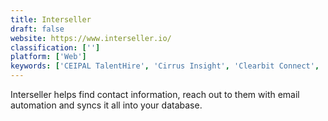 ```yaml
---
title: Interseller
draft: false 
website: https://www.interseller.io/
classification: ['']
platform: ['Web']
keywords: ['CEIPAL TalentHire', 'Cirrus Insight', 'Clearbit Connect', 'Close', 'Comeet', 'Docsify', 'Ebsta', 'Email on Acid', 'Front App', 'Hunter', 'Kronos Workforce Dimensions', 'LeadGibbon', 'LinkedIn Recruiter', 'PhoneBurner', 'Saleshood', 'Scribe', 'SmartRecruiters', 'Troops', 'Woodpecker', 'Yesware', 'Yet Another Mail Merge', 'Zoho Recruit', 'entelo']
---
```

Interseller helps find contact information, reach out to them with email automation and syncs it all into your database.